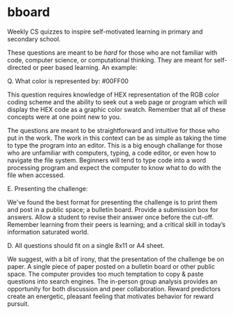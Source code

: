 bboard
======

Weekly CS quizzes to inspire self-motivated learning in primary and secondary school. 

These questions are meant to be _hard_ for those who are not familiar with code, computer science, or computational thinking. 
They are meant for self-directed or peer based learning. An example:


Q. What color is represented by: #00FF00

This question requires knowledge of HEX representation of the RGB color coding scheme and the ability to seek out a web page or program which will display the HEX code as a graphic color swatch. 
Remember that all of these concepts were at one point new to you. 

The questions are meant to be straightforward and intuitive for those who put in the work. 
The work in this context can be as simple as taking the time to type the program into an editor. 
This is a big enough challange for those who are unfamiliar with computers, typing, a code editor, or even how to navigate the file system. 
Beginners will tend to type code into a word processing program and expect the computer to know what to do with the file when accessed.


E. Presenting the challenge:

We've found the best format for presenting the challenge is to print them and post in a public space; a bulletin board.
Provide a submission box for answers. Allow a student to revise their answer once before the cut-off. 
Remember learning from their peers is learning; and a critical skill in today’s information saturated world.


D. All questions should fit on a single 8x11 or A4 sheet.

We suggest, with a bit of irony, that the presentation of the challenge be on paper. 
A single piece of paper posted on a bulletin board or other public space. 
The computer provides too much temptation to copy &amp; paste questions into search engines.
The in-person group analysis provides an opportunity for both discussion and peer collaboration. 
Reward predictors create an energetic, pleasant feeling that motivates behavior for reward pursuit.
